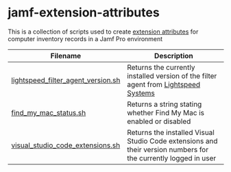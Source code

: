 # jamf-extension-attributes
This is a collection of scripts used to create [extension attributes](https://learn.jamf.com/bundle/jamf-pro-documentation-current/page/Computer_Extension_Attributes.html) for computer inventory records in a Jamf Pro environment

| Filename | Description |
| ----------- | ----------- |
| [lightspeed_filter_agent_version.sh](https://github.com/ahrenwillms/jamf-extension-attributes/blob/main/lightspeed_filter_agent_version.sh) | Returns the currently installed version of the filter agent from [Lightspeed Systems](https://www.lightspeedsystems.com/products/lightspeed-filter/) |
| [find_my_mac_status.sh](https://github.com/ahrenwillms/jamf-extension-attributes/blob/main/find_my_mac_status.sh) | Returns a string stating whether Find My Mac is enabled or disabled |
| [visual_studio_code_extensions.sh](https://github.com/ahrenwillms/jamf-extension-attributes/blob/main/visual_studio_code_extensions.sh) | Returns the installed Visual Studio Code extensions and their version numbers for the currently logged in user |
